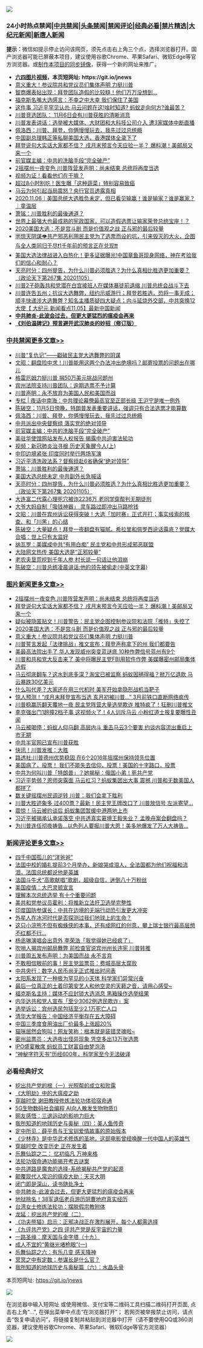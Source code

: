 ![](https://raw.githubusercontent.com/fqnews/bnews/master/64photo/fqnews-qr.jpg)

<div id="tt">
<h3>24小时热点禁闻|<a href="#%E4%B8%AD%E5%85%B1%E7%A6%81%E9%97%BB%E6%9B%B4%E5%A4%9A%E6%96%87%E7%AB%A0">中共禁闻</a>|<a href="#%E5%9B%BE%E7%89%87%E6%96%B0%E9%97%BB%E6%9B%B4%E5%A4%9A%E6%96%87%E7%AB%A0">头条禁闻</a>|<a href="#%E6%96%B0%E9%97%BB%E8%AF%84%E8%AE%BA%E6%9B%B4%E5%A4%9A%E6%96%87%E7%AB%A0">禁闻评论|<a href="#%E5%BF%85%E7%9C%8B%E7%BB%8F%E5%85%B8%E5%A5%BD%E6%96%87">经典必看|<a href="/video.md#%E7%A6%81%E7%89%87%E7%B2%BE%E9%80%89">禁片精选</a>|<a href="https://github.com/fqnews/djy/blob/master/gb/nf1351518.md#1">大纪元新闻</a>|<a href="https://github.com/fqnews/ntdtv/blob/master/gb/prog204.md#1">新唐人新闻</a></h3>
<div><b>提示：</b>微信如提示停止访问该网页，须先点击右上角三个点，选择浏览器打开。国产浏览器可能已屏蔽本项目，建议使用谷歌Chrome、苹果Safari、微软Edge等官方浏览器。或<a href="https://github.com/fqnews/bnews/blob/master/%E5%88%B6%E4%BD%9Cgit%E7%A6%81%E9%97%BB%E9%95%9C%E5%83%8F.md">制作本项目的同步镜像</a>，获得一个新的网址来推广。</div>
<ul>
<li><b><a href="http://d1.bdrive.tk/64.mp4" target="_blank">六四图片视频</a>，本页短网址: https://git.io/jnews</b></li>
<li><a href="/topimagenews/20201106/1426741.md">意义重大！参议院共和党议员们集体声明 力挺川普</a></li>
<li><a href="/cnnews/20201106/1426660.md">智商爆表帖出现：拜登团队造假的比较糙！他们万万没想到…</a></li>
<li><a href="/cnnews/20201106/1426781.md">福克斯名嘴大选感言：不幸之中大幸 我们保住了美国</a></li>
<li><a href="/cnnews/20201106/1426865.md">这件事 习近平罕见认怂 马云问题在这!啥时知道? 蚂蚁走向何方?谁最苦？</a></li>
<li><a href="/cnnews/20201106/1426770.md">川普竞选团队： 11月6日会有川普获胜的清晰消息</a></li>
<li><a href="/cnnews/20201106/1426706.md">川普发表讲话：选举被大媒体、大财团和大科技公司介入 遭3家媒体中断直播</a></li>
<li><a href="/cbnews/20201106/1426895.md">佩洛西：川普、拜登，你俩慢慢玩去，我先过过总统瘾</a></li>
<li><a href="/baitai/20201106/1426970.md">中国副总理韩正等私聊美国大选，香港媒体全录下了</a></li>
<li><a href="/topimagenews/20201107/1427028.md">拜登说句大实话大家都不信？ 戌月末预言今天应验一半？ 爆料潮！美邮局又来一个</a></li>
<li><a href="/cbnews/20201106/1426885.md">前官媒主编：中共的洗脑手段“完全破产”</a></li>
<li><a href="/topimagenews/20201107/1427050.md">2摇摆州一夜变色 川普阵营发声明：尚未结束 总统将再度当选</a></li>
<li><a href="/cnnews/20201106/1426810.md">视频为证！看看他们在干嘛？</a></li>
<li><a href="/health/20201106/1426797.md">超过8小时别吃！医生曝「这种蔬菜」特别容易致癌</a></li>
<li><a href="/headline/20201107/1427060.md">马云为何引起当局震怒？央行官员透露真相</a></li>
<li><a href="/taiwannews/20201106/1426908.md">2020.11.06｜美国总统大选胜负未定，但已看见输赢！谁是输家？谁是赢家？｜童温层</a></li>
<li><a href="/cbnews/20201106/1426765.md">萧铭：川普胜利的最後通道？</a></li>
<li><a href="/baitai/20201106/1426803.md">世界上最强大也最成熟的宪政国家，可以造假选票让输家荣登总统宝座！？</a></li>
<li><a href="/topimagenews/20201106/1426787.md">2020美国大选：不是宫斗剧 而是价值观之战 正与邪的最后较量</a></li>
<li><a href="/bannedvideo/20201106/1426846.md">🈲惊天阴谋👁️共产邪恶利用民主党为了选票而设的坑，引来毁灭的大火，企图与全人类同归于尽❗1千年前的预言正在兑现❗❗</a></li>
<li><a href="/bannedvideo/20201106/1426811.md">美国大选法律战进入白热化！更多证据曝光!中国章鱼哥现身网络，神在考验我们的信心和耐心？</a></li>
<li><a href="/cbnews/20201106/1426666.md">天亮时分：四州提告，为什么川普必须胜选？为什么真相比胜选更加重要？（政论天下第267集 20201105）</a></li>
<li><a href="/cnnews/20201106/1426750.md">川普2子砲轰共和党潜在白宫接班人在媒体暴徒前退缩 川普总统会战斗下去</a></li>
<li><a href="/bannedvideo/20201106/1426659.md">川普连吿五州；抗议大选舞弊，纽约示威游行；拜登若胜选，恐将一事无成；顺丰快递涉大选舞弊？知名主播质疑四大疑点；内斗延烧外交部，中共突换12大使【 大纪元 新闻看点11.05】最新中国新闻</a></li>
<li><b><a href="/comments/20200211/1275071.md" target="_blank">中共肺炎-此波会过去，但更大更猛烈的瘟疫会再来</a></b></li>
<li><b><a href="/comments/20200207/1272816.md" target="_blank">《刘伯温碑记》预言避开武汉肺炎的妙招（修订版）</a></b></li>
</ul>
</div>

<div class="catlist">
<h3><a href="/cbnews/" target="_blank">中共禁闻</a><span><a href="/cbnews/" target="_blank" rel="nofollow">更多文章>></a></span></h3>
<ul>
<li><a href="/cbnews/20201107/1426928.md" target="_blank">川普“复仇记”——戳破民主党大选舞弊的阴谋</a></li>
<li><a href="/cbnews/20201107/1427182.md" target="_blank">文昭：翻盘险中求！川普能用这两个办法冲出绝境吗？邮寄投票的问题出在哪儿</a></li>
<li><a href="/cbnews/20201107/1427091.md" target="_blank">格雷厄姆力挺川普 捐50万美元挑战问题州</a></li>
<li><a href="/cbnews/20201107/1427151.md" target="_blank">宾州法院支持川普团队：逾期选票不予计算</a></li>
<li><a href="/cbnews/20201107/1427158.md" target="_blank">川普声明：永不放弃为美国人民和美国而战</a></li>
<li><a href="/cbnews/20201107/1427113.md" target="_blank">专栏 | 夜话中南海：中共理论幕僚最高官至正部长级 王沪宁是唯一例外</a></li>
<li><a href="/cbnews/20201107/1427076.md" target="_blank">陈破空：11月5日傍晚，特朗普发表重要讲话，强调只有合法选票才能算数</a></li>
<li><a href="/cbnews/20201106/1426895.md" target="_blank">佩洛西：川普、拜登，你俩慢慢玩去，我先过过总统瘾</a></li>
<li><a href="/cbnews/20201106/1426886.md" target="_blank">中共派出中央督察组 落实党的绝对领导</a></li>
<li><a href="/cbnews/20201106/1426885.md" target="_blank">前官媒主编：中共的洗脑手段“完全破产”</a></li>
<li><a href="/cbnews/20201106/1426812.md" target="_blank">美驻华使馆网站发布人权报告 揭露中共迫害法轮功</a></li>
<li><a href="/cbnews/20201106/1426820.md" target="_blank">视频：新冠肺炎治寻根 历史天象醒今人(上)</a></li>
<li><a href="/cbnews/20201106/1426849.md" target="_blank">中印边境紧张 印度同时举行两场军演</a></li>
<li><a href="/cbnews/20201106/1426834.md" target="_blank">习近平清洗政法系？督察组赴6省确保“绝对领导”</a></li>
<li><a href="/cbnews/20201106/1426765.md" target="_blank">萧铭：川普胜利的最後通道？</a></li>
<li><a href="/cbnews/20201106/1426700.md" target="_blank">美国大选总统未定 中共副外长急喊话</a></li>
<li><a href="/cbnews/20201106/1426666.md" target="_blank">天亮时分：四州提告，为什么川普必须胜选？为什么真相比胜选更加重要？（政论天下第267集 20201105）</a></li>
<li><a href="/cbnews/20201106/1426644.md" target="_blank">大连富二代露心理死穴被诈2236万 老同学穿帮判无期徒刑</a></li>
<li><a href="/cbnews/20201106/1426633.md" target="_blank">大爷大妈自制「吸钱神器」 灵车路过即冲出马路抢钱</a></li>
<li><a href="/cbnews/20201106/1426594.md" target="_blank">文昭：川普在宾州诉讼获得突破！大选「加时赛」正式开打；事实线索的核查、和「川黑」的心结</a></li>
<li><a href="/cbnews/20201106/1426592.md" target="_blank">陈破空：大量疑点！拜登一夜翻盘有猫腻。希拉里和佩罗西说话露底？党媒大合唱：世上只有太监好</a></li>
<li><a href="/cbnews/20201106/1426568.md" target="_blank">纳瓦罗：美媒成中共“有用白痴” 民主党和中共形成邪恶联盟</a></li>
<li><a href="/cbnews/20201106/1426537.md" target="_blank">大陆网文热传 美国大选是“正邪较量”</a></li>
<li><a href="/cbnews/20201106/1426536.md" target="_blank">老农夫垦荒挖到千年人参 村长说一句话让他泪崩</a></li>
<li><a href="/cbnews/20201106/1426524.md" target="_blank">陈破空：川普总统凌晨讲话:他的领先被偷走(中英文字幕)</a></li>

</ul>
</div>
<div class="catlist">
<h3><a href="/topimagenews/" target="_blank">图片新闻</a><span><a href="/topimagenews/" target="_blank" rel="nofollow">更多文章>></a></span></h3>
<ul>
<li><a href="/topimagenews/20201107/1427050.md" target="_blank">2摇摆州一夜变色 川普阵营发声明：尚未结束 总统将再度当选</a></li>
<li><a href="/topimagenews/20201107/1427028.md" target="_blank">拜登说句大实话大家都不信？ 戌月末预言今天应验一半？ 爆料潮！美邮局又来一个</a></li>
<li><a href="/topimagenews/20201107/1427027.md" target="_blank">疑似被隐匿贴文！川普警告：民主党企图控制参议院和法院「推特」失控了</a></li>
<li><a href="/topimagenews/20201106/1426787.md" target="_blank">2020美国大选：不是宫斗剧 而是价值观之战 正与邪的最后较量</a></li>
<li><a href="/topimagenews/20201106/1426741.md" target="_blank">意义重大！参议院共和党议员们集体声明 力挺川普</a></li>
<li><a href="/topimagenews/20201106/1426575.md" target="_blank">川普誓言发起「法律挑战」推文宣布：拜登声称拿下的州 我们都要告</a></li>
<li><a href="/topimagenews/20201106/1426512.md" target="_blank">美最高法院出手了 华人发现威州突变蓝谜底 10种作弊信号蓝州有9个</a></li>
<li><a href="/topimagenews/20201106/1426479.md" target="_blank">川普和共和党大反击来了 美中将曝民主党FBI用软件作弊 美媒曝密州邮局集体造假</a></li>
<li><a href="/topimagenews/20201105/1426317.md" target="_blank">马云彻底翻车？这水到底多深？淘宝已被监察 蚂蚁因祸得福？掀万亿退款 马云暴跌30亿美元</a></li>
<li><a href="/topimagenews/20201105/1426203.md" target="_blank">什么叫代差？大家还在用三代机时 美军开始拿隐形战机当靶子</a></li>
<li><a href="/topimagenews/20201105/1426135.md" target="_blank">惊人预测！“戌月末拜登宣布当选 亥月初被川普…” 3月前铁口直断网络疯传</a></li>
<li><a href="/topimagenews/20201105/1425898.md" target="_blank">川普稳赢历翻天覆地一夜 民主党阵营大量选举欺诈 推特疯了！狂删川普推文</a></li>
<li><a href="/topimagenews/20201104/1425824.md" target="_blank">李克强出门1趟撞2档子事 这视频火了！4人训斥马云 小粉红道士报复要曝性丑闻</a></li>
<li><a href="/topimagenews/20201104/1425724.md" target="_blank">马云被喝停：蚂蚁人仰马翻 高层内斗 重击马云3个要害 约谈内容流出重启上市无期</a></li>
<li><a href="/topimagenews/20201104/1425637.md" target="_blank">中共半官网已宣布川普获胜</a></li>
<li><a href="/topimagenews/20201104/1425620.md" target="_blank">快讯！川普发推：大胜</a></li>
<li><a href="/topimagenews/20201104/1425619.md" target="_blank">路透社:川普德州优势稳固 在6个2016年摇摆州保持领先位置</a></li>
<li><a href="/comments/20201104/1425271.md" target="_blank">美国病了，投票！ 我们不能失去信仰，投票！美国的十字路口，投票</a></li>
<li><a href="/topimagenews/20201104/1425420.md" target="_blank">中共为何叫川普「特朗普」？她揭秘：俄国小弟！死共产党</a></li>
<li><a href="/topimagenews/20201104/1425286.md" target="_blank">习近平势弱？恩师突露面 马云杠习？蚂蚁集团出大事 震撼 川普和无数美国人都拼了</a></li>
<li><a href="/topimagenews/20201104/1425285.md" target="_blank">数关键摇摆州民调逆转 川普：我们会拿下胜利</a></li>
<li><a href="/topimagenews/20201104/1425235.md" target="_blank">川普大胜迹象多 过400票？最新！民主党王牌改口了 川普放信号 左派寄望&#8230;</a></li>
<li><a href="/topimagenews/20201104/1425213.md" target="_blank">震惊！马云被约谈后 蚂蚁集团暂缓中港两地上市</a></li>
<li><a href="/topimagenews/20201103/1425096.md" target="_blank">习近平被揭承认承诺落空 中共透真实窘境王毅失业？ 孟晚舟案会翻盘吗？</a></li>
<li><a href="/topimagenews/20201103/1424930.md" target="_blank">为川普连任彻夜祷告…以色列人要报川普大恩！美多地爆发了万人大祷告…</a></li>

</ul>
</div>
<div class="catlist">
<h3><a href="/comments/" target="_blank">新闻评论</a><span><a href="/comments/" target="_blank" rel="nofollow">更多文章>></a></span></h3>
<ul>
<li><a href="/comments/20201107/1427183.md" target="_blank">四千中国孤儿的“洋爸爸”</a></li>
<li><a href="/comments/20201107/1427171.md" target="_blank">法国中校的婚礼提前3个月举办，新娘哭成泪人，全法国都为他们祝福和流泪，法国总统都说他是英雄</a></li>
<li><a href="/comments/20201107/1427170.md" target="_blank">法国斗牛犬“高歌献唱”歌剧，超级自信，迷倒八十万粉丝</a></li>
<li><a href="/comments/20201107/1427163.md" target="_blank">美国疫情：大巴灵顿宣言</a></li>
<li><a href="/comments/20201107/1427162.md" target="_blank">理解本次总统选举 有十个重要问题</a></li>
<li><a href="/comments/20201107/1427157.md" target="_blank">美共和党参议员霍利：将推新立法扞卫选举完整性</a></li>
<li><a href="/comments/20201107/1427156.md" target="_blank">印度国防参谋长：中共在边境的无端行动恐引发更大冲突</a></li>
<li><a href="/comments/20201107/1427155.md" target="_blank">外星人在冰河时代是否探测过我们地球上的生命？</a></li>
<li><a href="/comments/20201107/1427154.md" target="_blank">这只小浣熊不但有蜘蛛侠的本事，还有成网红的创意，攀上瑞士银行最高层想不红都不行&#8230;</a></li>
<li><a href="/comments/20201107/1427153.md" target="_blank">杨丞琳演唱会出意外 李荣浩「我觉得她已经疯了」</a></li>
<li><a href="/comments/20201107/1427137.md" target="_blank">吹哨人揭宾州邮局舞弊 前检查官说宾州州长违宪 川普转推</a></li>
<li><a href="/comments/20201107/1427109.md" target="_blank">川普周五发布声明：为美国而战 永不言弃</a></li>
<li><a href="/comments/20201107/1427101.md" target="_blank">不敢相信眼前的事！民主党监票员：费城高层太腐败</a></li>
<li><a href="/comments/20201107/1427100.md" target="_blank">中共央行：数字人民币尚无正式推出时间表</a></li>
<li><a href="/comments/20201107/1427099.md" target="_blank">太阳系发现了一种极为罕见的小天体 科学家们异常兴奋</a></li>
<li><a href="/comments/20201107/1427098.md" target="_blank">最后一位真正的土着印第安艺人和他空灵的天籁之音，请用心感受~</a></li>
<li><a href="/comments/20201107/1427087.md" target="_blank">福克斯名主持：媒体不应封锁大选消息 黑箱操作选举结果</a></li>
<li><a href="/comments/20201107/1427086.md" target="_blank">内华达共和党人宣布「至少3062例选民欺诈」案</a></li>
<li><a href="/comments/20201107/1427085.md" target="_blank">选举诉讼：宾州选民包括至少2.1万死亡人口</a></li>
<li><a href="/comments/20201107/1427069.md" target="_blank">清华大学报告：中国经济平衡存在五大障碍</a></li>
<li><a href="/comments/20201107/1427062.md" target="_blank">中国三季度食用油出厂价最多上涨超20%</a></li>
<li><a href="/comments/20201107/1427061.md" target="_blank">猫咪居然会狗叫！网友笑称：根本就是装错灵魂啦~</a></li>
<li><a href="/comments/20201107/1427047.md" target="_blank">密州监票员：大选夜出怪异现象 凭空多出13万张选票</a></li>
<li><a href="/comments/20201107/1427046.md" target="_blank">IPO盛宴散席 蚂蚁员工财富自由梦泡汤</a></li>
<li><a href="/comments/20201107/1427045.md" target="_blank">“神秘字符天书”历经600年，科学家至今无法破译</a></li>

</ul>
</div>

<div class="catlist">
<h3>必看经典好文</h3>
<ul>
<li><a href="/comments/20200629/1352460.md" target="_blank">挖出共产党的根（一）光照帮的成立和败露</a></li>
<li><a href="/comments/20200203/1269785.md" target="_blank">《大明劫》中的大瘟疫之劫</a></li>
<li><a href="/comments/20200511/1322384.md" target="_blank">穿越时空 谢田教授修炼法轮功体验宿命通</a></li>
<li><a href="/topimagenews/20200527/1335347.md" target="_blank">5G生物数码社会编程 AI向人散发生物物质()</a></li>
<li><a href="/cbnews/20200126/1265515.md" target="_blank">网友感悟：三退运动的影响力巨大</a></li>
<li><a href="/tculture/xiulian/20170729/799172.md" target="_blank">我所知道的地球历史与奥秘（四）：美人鱼传奇</a></li>
<li><a href="/comments/20200616/1345658.md" target="_blank">定中所见：薛平贵与王宝钏爱情故事的原始版本</a></li>
<li><a href="/comments/20201013/1412612.md" target="_blank">《少林寺》是中华武术修炼的圣地，这部电影曾经唤醒一代中国人的英雄气</a></li>
<li><a href="/comments/20200626/1259925.md" target="_blank">穿越时空 改变历史 正在发生着</a></li>
<li><a href="/tculture/20170711/790081.md" target="_blank">乐舞仙踪之二： 忆初临凡 万神来格</a></li>
<li><a href="/tculture/20121025/73079.md" target="_blank">法轮功宿命通功能揭开考古谜案</a></li>
<li><a href="/comments/20181209/1044543.md" target="_blank">中共道路是魔鬼的选择-系统揭秘共产党的起源</a></li>
<li><a href="/comments/20200619/783185.md" target="_blank">颠覆现代人常识的瘟疫大劫：天灭大明</a></li>
<li><a href="/tculture/20200803/1373949.md" target="_blank">闭门即是深山，读书随处净土</a></li>
<li><a href="/comments/20200211/1275071.md" target="_blank">中共肺炎-此波会过去，但更大更猛烈的瘟疫会再来</a></li>
<li><a href="/cbnews/20200531/1337381.md" target="_blank">地狱除名！38军退伍老兵游历阴曹地府真实经历</a></li>
<li><a href="/cbnews/20200610/1342772.md" target="_blank">台湾女士修炼法轮功：摆脱假宗教附体</a></li>
<li><a href="/comments/20200928/1404653.md" target="_blank">龙延：挖出共产党的根（二）</a></li>
<li><a href="/comments/20200308/1290182.md" target="_blank">《功夫熊猫》启示：正邪决战正在激烈展开，每个人都需选择</a></li>
<li><a href="/bookonline/20131116/201053.md" target="_blank">《九评共产党》之四 评共产党是反宇宙的力量</a></li>
<li><a href="/topimagenews/20180327/919935.md" target="_blank">一路圣缘：摩天国与金字塔（十九）</a></li>
<li><a href="/lifebaike/20200527/1334909.md" target="_blank">成人不宜的“黄继光堵枪眼”(一)</a></li>
<li><a href="/tculture/20190101/792146.md" target="_blank">乐舞仙踪之六：有乐几变 感天降神</a></li>
<li><a href="/tculture/20200812/1378929.md" target="_blank">冥冥之中有定数：参谋长是什么官？</a></li>
<li><a href="/cbnews/20171115/856086.md" target="_blank">我所知道的地球历史与奥秘篇（六）：水晶头骨</a></li>

</ul>
</div>

本页短网址: https://git.io/jnews

![](https://raw.githubusercontent.com/fqnews/bnews/master/64photo/fqnews-qr.jpg)

在浏览器中输入短网址 或使用微信、支付宝等二维码工具扫描二维码打开页面, 点击右上角"...", 在弹出菜单中点击“在浏览器打开”； 若网页被举报禁止访问，请点击“恢复申请访问”，将链接复制并粘贴到浏览器中打开（请不要使用QQ或360浏览器，建议使用谷歌Chrome、苹果Safari、微软Edge等官方浏览器）

![](https://raw.githubusercontent.com/fqnews/bnews/master/64photo/wx.jpg)